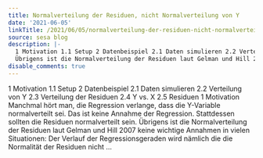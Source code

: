 ```yaml
---
title: Normalverteilung der Residuen, nicht Normalverteilung von Y
date: '2021-06-05'
linkTitle: /2021/06/05/normalverteilung-der-residuen-nicht-normalverteilung-von-y/
source: sesa blog
description: |-
  1 Motivation 1.1 Setup 2 Datenbeispiel 2.1 Daten simulieren 2.2 Verteilung von Y 2.3 Verteilung der Residuen 2.4 Y vs. X 2.5 Residuen 1 Motivation Manchmal hört man, die Regression verlange, dass die Y-Variable normalverteilt sei. Das ist keine Annahme der Regression. Stattdessen sollten die Residuen normalverteilt sein.
  Übrigens ist die Normalverteilung der Residuen laut Gelman und Hill 2007 keine wichtige Annahmen in vielen Situationen: Der Verlauf der Regressionsgeraden wird nämlich die die Normalität der Residuen nicht ...
disable_comments: true
---
```

1 Motivation 1.1 Setup 2 Datenbeispiel 2.1 Daten simulieren 2.2 Verteilung von Y 2.3 Verteilung der Residuen 2.4 Y vs. X 2.5 Residuen 1 Motivation Manchmal hört man, die Regression verlange, dass die Y-Variable normalverteilt sei. Das ist keine Annahme der Regression. Stattdessen sollten die Residuen normalverteilt sein.
Übrigens ist die Normalverteilung der Residuen laut Gelman und Hill 2007 keine wichtige Annahmen in vielen Situationen: Der Verlauf der Regressionsgeraden wird nämlich die die Normalität der Residuen nicht ...